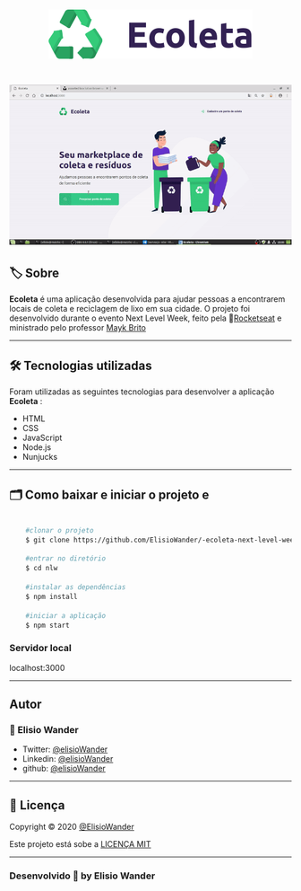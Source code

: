 
<h1 align="center">
    <img src="public/assets/logo.svg">
</h1>


<h1 align="center">
    <img src="public/assets/ecoletagif.gif">
</h1>

## 🏷️ Sobre 
**Ecoleta** é uma aplicação desenvolvida para ajudar pessoas a encontrarem locais de coleta e reciclagem de lixo em sua cidade. O projeto foi desenvolvido durante o evento Next Level Week, feito pela 🚀[Rocketseat](https://rocketseat.com.br/) e ministrado pelo professor [Mayk Brito](https://github.com/maykbrito) 

---

## 🛠️ Tecnologias utilizadas
Foram utilizadas as seguintes tecnologias para desenvolver a aplicação **Ecoleta** :

- HTML
- CSS
- JavaScript
- Node.js
- Nunjucks

---

## 🗂️ Como baixar e iniciar o projeto e 

```bash

    #clonar o projeto
    $ git clone https://github.com/ElisioWander/-ecoleta-next-level-week-01.git

    #entrar no diretório
    $ cd nlw

    #instalar as dependências
    $ npm install

    #iniciar a aplicação
    $ npm start
```
### Servidor local
localhost:3000

---

## Autor
### 👤 Elisio Wander

- Twitter: [@elisioWander](https://twitter.com/Elisio741)
- Linkedin: [@elisioWander](https://www.linkedin.com/in/elisio-wander-b88b69136/)
- github: [@elisioWander](https://github.com/ElisioWander)

---
## 📝 Licença
Copyright © 2020 [@ElisioWander](https://github.com/ElisioWander/-ecoleta-next-level-week-01/blob/master/LICENSE)

Este projeto está sobe a [LICENÇA MIT](https://opensource.org/licenses/MIT)

---

### Desenvolvido 💜 by Elisio Wander
